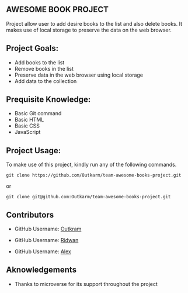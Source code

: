 ## AWESOME BOOK PROJECT
Project allow user to add desire books to the list and also delete books. It makes use of local storage to preserve the data on the web browser.

## Project Goals:
- Add books to the list
- Remove books in the list
- Preserve data in the web browser using local storage
- Add data to the collection

## Prequisite Knowledge:
- Basic Git command
- Basic HTML
- Basic CSS
- JavaScript

## Project Usage:
To make use of this project, kindly run any of the following commands.

```
git clone https://github.com/Outkarm/team-awesome-books-project.git
```
or 

```
git clone git@github.com:Outkarm/team-awesome-books-project.git
```
## Contributors
- GitHub Username: [Outkram](https://github.com/Outkarm)
- GitHub Username: [Ridwan](https://github.com/Ridwanullahi-code)

- GitHub Username: [Alex](https://github.com/Osoro254Alex
)

## Aknowledgements
- Thanks to microverse for its support throughout the project
